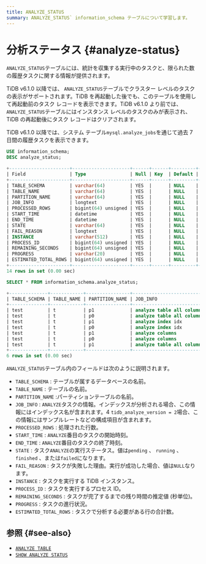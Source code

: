 ```yaml
---
title: ANALYZE_STATUS
summary: ANALYZE_STATUS` information_schema テーブルについて学習します。
---
```


# 分析ステータス {#analyze-status}

`ANALYZE_STATUS`テーブルには、統計を収集する実行中のタスクと、限られた数の履歴タスクに関する情報が提供されます。

TiDB v6.1.0 以降では、 `ANALYZE_STATUS`テーブルでクラスター レベルのタスクの表示がサポートされます。TiDB を再起動した後でも、このテーブルを使用して再起動前のタスク レコードを表示できます。TiDB v6.1.0 より前では、 `ANALYZE_STATUS`テーブルにはインスタンス レベルのタスクのみが表示され、TiDB の再起動後にタスク レコードはクリアされます。

TiDB v6.1.0 以降では、システム テーブル`mysql.analyze_jobs`を通じて過去 7 日間の履歴タスクを表示できます。

```sql
USE information_schema;
DESC analyze_status;
```

```sql
+----------------------+---------------------+------+------+---------+-------+
| Field                | Type                | Null | Key  | Default | Extra |
+----------------------+---------------------+------+------+---------+-------+
| TABLE_SCHEMA         | varchar(64)         | YES  |      | NULL    |       |
| TABLE_NAME           | varchar(64)         | YES  |      | NULL    |       |
| PARTITION_NAME       | varchar(64)         | YES  |      | NULL    |       |
| JOB_INFO             | longtext            | YES  |      | NULL    |       |
| PROCESSED_ROWS       | bigint(64) unsigned | YES  |      | NULL    |       |
| START_TIME           | datetime            | YES  |      | NULL    |       |
| END_TIME             | datetime            | YES  |      | NULL    |       |
| STATE                | varchar(64)         | YES  |      | NULL    |       |
| FAIL_REASON          | longtext            | YES  |      | NULL    |       |
| INSTANCE             | varchar(512)        | YES  |      | NULL    |       |
| PROCESS_ID           | bigint(64) unsigned | YES  |      | NULL    |       |
| REMAINING_SECONDS    | bigint(64) unsigned | YES  |      | NULL    |       |
| PROGRESS             | varchar(20)         | YES  |      | NULL    |       |
| ESTIMATED_TOTAL_ROWS | bigint(64) unsigned | YES  |      | NULL    |       |
+----------------------+---------------------+------+------+---------+-------+
14 rows in set (0.00 sec)
```

```sql
SELECT * FROM information_schema.analyze_status;
```

```sql
+--------------+------------+----------------+--------------------------------------------------------------------+----------------+---------------------+---------------------+----------+-------------+----------------+------------+----------------------+----------+-----------------------+
| TABLE_SCHEMA | TABLE_NAME | PARTITION_NAME | JOB_INFO                                                           | PROCESSED_ROWS | START_TIME          | END_TIME            | STATE    | FAIL_REASON | INSTANCE       | PROCESS_ID | REMAINING_SECONDS    | PROGRESS | ESTIMATED_TOTAL_ROWS  |
+--------------+------------+----------------+--------------------------------------------------------------------+----------------+---------------------+---------------------+----------+-------------+----------------+------------+----------------------+----------+-----------------------+
| test         | t          | p1             | analyze table all columns with 256 buckets, 500 topn, 1 samplerate |              0 | 2022-05-27 11:30:12 | 2022-05-27 11:30:12 | finished |        NULL | 127.0.0.1:4000 | NULL       | NULL                 | NULL     |                  NULL |
| test         | t          | p0             | analyze table all columns with 256 buckets, 500 topn, 1 samplerate |              0 | 2022-05-27 11:30:12 | 2022-05-27 11:30:12 | finished |        NULL | 127.0.0.1:4000 | NULL       | NULL                 | NULL     |                  NULL |
| test         | t          | p1             | analyze index idx                                                  |              0 | 2022-05-27 11:29:46 | 2022-05-27 11:29:46 | finished |        NULL | 127.0.0.1:4000 | NULL       | NULL                 | NULL     |                  NULL |
| test         | t          | p0             | analyze index idx                                                  |              0 | 2022-05-27 11:29:46 | 2022-05-27 11:29:46 | finished |        NULL | 127.0.0.1:4000 | NULL       | NULL                 | NULL     |                  NULL |
| test         | t          | p1             | analyze columns                                                    |              0 | 2022-05-27 11:29:46 | 2022-05-27 11:29:46 | finished |        NULL | 127.0.0.1:4000 | NULL       | NULL                 | NULL     |                  NULL |
| test         | t          | p0             | analyze columns                                                    |              0 | 2022-05-27 11:29:46 | 2022-05-27 11:29:46 | finished |        NULL | 127.0.0.1:4000 | NULL       | NULL                 | NULL     |                  NULL |
| test         | t          | p1             | analyze table all columns with 256 buckets, 500 topn, 1 samplerate |        1000000 | 2022-05-27 11:30:12 | 2022-05-27 11:40:12 | running  |        NULL | 127.0.0.1:4000 | 690208308  | 600s                 | 0.25     | 4000000               |
+--------------+------------+----------------+--------------------------------------------------------------------+----------------+---------------------+---------------------+----------+-------------+----------------+------------+----------------------+----------+-----------------------+
6 rows in set (0.00 sec)
```

`ANALYZE_STATUS`テーブル内のフィールドは次のように説明されます。

-   `TABLE_SCHEMA` : テーブルが属するデータベースの名前。
-   `TABLE_NAME` : テーブルの名前。
-   `PARTITION_NAME` :パーティションテーブルの名前。
-   `JOB_INFO` : `ANALYZE`タスクの情報。インデックスが分析される場合、この情報にはインデックス名が含まれます。4 `tidb_analyze_version = 2`場合、この情報にはサンプルレートなどの構成項目が含まれます。
-   `PROCESSED_ROWS` : 処理された行数。
-   `START_TIME` : `ANALYZE`番目のタスクの開始時刻。
-   `END_TIME` : `ANALYZE`番目のタスクの終了時刻。
-   `STATE` : タスク`ANALYZE`の実行ステータス。値は`pending` 、 `running` 、 `finished` 、または`failed`になります。
-   `FAIL_REASON` : タスクが失敗した理由。実行が成功した場合、値は`NULL`なります。
-   `INSTANCE` : タスクを実行する TiDB インスタンス。
-   `PROCESS_ID` : タスクを実行するプロセス ID。
-   `REMAINING_SECONDS` : タスクが完了するまでの残り時間の推定値 (秒単位)。
-   `PROGRESS` : タスクの進行状況。
-   `ESTIMATED_TOTAL_ROWS` : タスクで分析する必要がある行の合計数。

## 参照 {#see-also}

-   [`ANALYZE TABLE`](/sql-statements/sql-statement-analyze-table.md)
-   [`SHOW ANALYZE STATUS`](/sql-statements/sql-statement-show-analyze-status.md)
